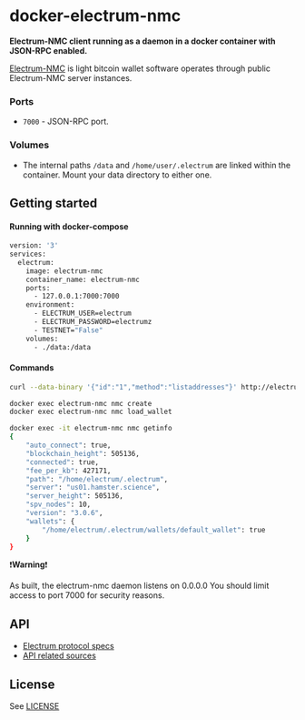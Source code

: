 # docker-electrum-nmc

**Electrum-NMC client running as a daemon in a docker container with JSON-RPC enabled.**

[Electrum-NMC](https://www.namecoin.org/docs/electrum-nmc/) is light bitcoin wallet software operates through public Electrum-NMC server instances.

### Ports

* `7000` - JSON-RPC port.

### Volumes

* The internal paths `/data` and ``/home/user/.electrum`` are linked within the container. Mount your data directory to either one.

## Getting started

####  Running with docker-compose

```bash
version: '3'
services:
  electrum:
    image: electrum-nmc
    container_name: electrum-nmc
    ports:
      - 127.0.0.1:7000:7000
    environment:
      - ELECTRUM_USER=electrum
      - ELECTRUM_PASSWORD=electrumz
      - TESTNET="False"
    volumes:
      - ./data:/data
```


#### Commands
```bash
curl --data-binary '{"id":"1","method":"listaddresses"}' http://electrum:electrumz@localhost:7000
```
```bash
docker exec electrum-nmc nmc create
docker exec electrum-nmc nmc load_wallet
```
```bash
docker exec -it electrum-nmc nmc getinfo
{
    "auto_connect": true,
    "blockchain_height": 505136,
    "connected": true,
    "fee_per_kb": 427171,
    "path": "/home/electrum/.electrum",
    "server": "us01.hamster.science",
    "server_height": 505136,
    "spv_nodes": 10,
    "version": "3.0.6",
    "wallets": {
        "/home/electrum/.electrum/wallets/default_wallet": true
    }
}
```

:exclamation:**Warning**:exclamation:

As built, the electrum-nmc daemon listens on 0.0.0.0
You should limit access to port 7000 for security reasons.

## API

* [Electrum protocol specs](http://docs.electrum.org/en/latest/protocol.html)
* [API related sources](https://github.com/spesmilo/electrum/blob/master/lib/commands.py)

## License

See [LICENSE]()

